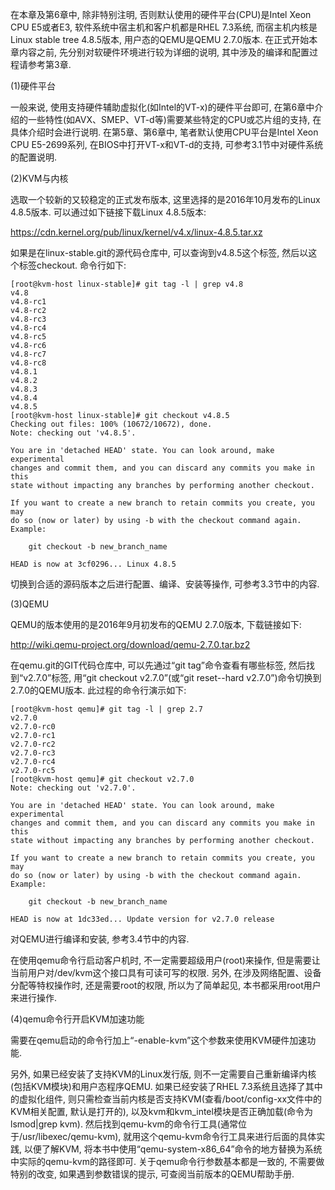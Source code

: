 
<!-- @import "[TOC]" {cmd="toc" depthFrom=1 depthTo=6 orderedList=false} -->

<!-- code_chunk_output -->



<!-- /code_chunk_output -->

在本章及第6章中, 除非特别注明, 否则默认使用的硬件平台(CPU)是Intel Xeon CPU E5或者E3, 软件系统中宿主机和客户机都是RHEL 7.3系统, 而宿主机内核是Linux stable tree 4.8.5版本, 用户态的QEMU是QEMU 2.7.0版本. 在正式开始本章内容之前, 先分别对软硬件环境进行较为详细的说明, 其中涉及的编译和配置过程请参考第3章. 

(1)硬件平台

一般来说, 使用支持硬件辅助虚拟化(如Intel的VT-x)的硬件平台即可, 在第6章中介绍的一些特性(如AVX、SMEP、VT-d等)需要某些特定的CPU或芯片组的支持, 在具体介绍时会进行说明. 在第5章、第6章中, 笔者默认使用CPU平台是Intel Xeon CPU E5\-2699系列, 在BIOS中打开VT\-x和VT\-d的支持, 可参考3.1节中对硬件系统的配置说明. 

(2)KVM与内核

选取一个较新的又较稳定的正式发布版本, 这里选择的是2016年10月发布的Linux 4.8.5版本. 可以通过如下链接下载Linux 4.8.5版本: 

https://cdn.kernel.org/pub/linux/kernel/v4.x/linux-4.8.5.tar.xz

如果是在linux-stable.git的源代码仓库中, 可以查询到v4.8.5这个标签, 然后以这个标签checkout. 命令行如下: 

```
[root@kvm-host linux-stable]# git tag -l | grep v4.8
v4.8
v4.8-rc1
v4.8-rc2
v4.8-rc3
v4.8-rc4
v4.8-rc5
v4.8-rc6
v4.8-rc7
v4.8-rc8
v4.8.1
v4.8.2
v4.8.3
v4.8.4
v4.8.5 
[root@kvm-host linux-stable]# git checkout v4.8.5
Checking out files: 100% (10672/10672), done.
Note: checking out 'v4.8.5'.

You are in 'detached HEAD' state. You can look around, make experimental
changes and commit them, and you can discard any commits you make in this
state without impacting any branches by performing another checkout.

If you want to create a new branch to retain commits you create, you may
do so (now or later) by using -b with the checkout command again. Example:

    git checkout -b new_branch_name

HEAD is now at 3cf0296... Linux 4.8.5
```

切换到合适的源码版本之后进行配置、编译、安装等操作, 可参考3.3节中的内容. 

(3)QEMU

QEMU的版本使用的是2016年9月初发布的QEMU 2.7.0版本, 下载链接如下: 

http://wiki.qemu-project.org/download/qemu-2.7.0.tar.bz2

在qemu.git的GIT代码仓库中, 可以先通过“git tag”命令查看有哪些标签, 然后找到“v2.7.0”标签, 用“git checkout v2.7.0”(或“git reset--hard v2.7.0”)命令切换到2.7.0的QEMU版本. 此过程的命令行演示如下: 

```
[root@kvm-host qemu]# git tag -l | grep 2.7
v2.7.0
v2.7.0-rc0
v2.7.0-rc1
v2.7.0-rc2
v2.7.0-rc3
v2.7.0-rc4
v2.7.0-rc5
[root@kvm-host qemu]# git checkout v2.7.0
Note: checking out 'v2.7.0'.

You are in 'detached HEAD' state. You can look around, make experimental
changes and commit them, and you can discard any commits you make in this
state without impacting any branches by performing another checkout.

If you want to create a new branch to retain commits you create, you may
do so (now or later) by using -b with the checkout command again. Example:

    git checkout -b new_branch_name

HEAD is now at 1dc33ed... Update version for v2.7.0 release
```

对QEMU进行编译和安装, 参考3.4节中的内容. 

在使用qemu命令行启动客户机时, 不一定需要超级用户(root)来操作, 但是需要让当前用户对/dev/kvm这个接口具有可读可写的权限. 另外, 在涉及网络配置、设备分配等特权操作时, 还是需要root的权限, 所以为了简单起见, 本书都采用root用户来进行操作. 

(4)qemu命令行开启KVM加速功能

需要在qemu启动的命令行加上“-enable-kvm”这个参数来使用KVM硬件加速功能. 

另外, 如果已经安装了支持KVM的Linux发行版, 则不一定需要自己重新编译内核(包括KVM模块)和用户态程序QEMU. 如果已经安装了RHEL 7.3系统且选择了其中的虚拟化组件, 则只需检查当前内核是否支持KVM(查看/boot/config-xx文件中的KVM相关配置, 默认是打开的), 以及kvm和kvm_intel模块是否正确加载(命令为lsmod|grep kvm). 然后找到qemu-kvm的命令行工具(通常位于/usr/libexec/qemu-kvm), 就用这个qemu-kvm命令行工具来进行后面的具体实践, 以便了解KVM, 将本书中使用“qemu-system-x86_64”命令的地方替换为系统中实际的qemu-kvm的路径即可. 关于qemu命令行参数基本都是一致的, 不需要做特别的改变, 如果遇到参数错误的提示, 可查阅当前版本的QEMU帮助手册. 
